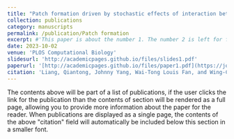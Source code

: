 ```yaml
---
title: "Patch formation driven by stochastic effects of interaction between viruses and defective interfering particles"
collection: publications
category: manuscripts
permalink: /publication/Patch formation
excerpt: #'This paper is about the number 1. The number 2 is left for future work.'
date: 2023-10-02
venue: 'PLOS Computational Biology'
slidesurl: 'http://academicpages.github.io/files/slides1.pdf'
paperurl: '[http://academicpages.github.io/files/paper1.pdf](https://journals.plos.org/ploscompbiol/article?id=10.1371/journal.pcbi.1011513)'
citation: 'Liang, Qiantong, Johnny Yang, Wai-Tong Louis Fan, and Wing-Cheong Lo. "Patch formation driven by stochastic effects of interaction between viruses and defective interfering particles." PLoS Computational Biology 19, no. 10 (2023): e1011513.'
---
```


The contents above will be part of a list of publications, if the user clicks the link for the publication than the contents of section will be rendered as a full page, allowing you to provide more information about the paper for the reader. When publications are displayed as a single page, the contents of the above "citation" field will automatically be included below this section in a smaller font.